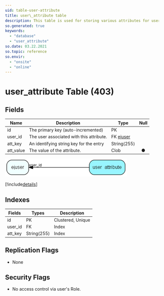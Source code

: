 ```yaml
---
uid: table-user-attribute
title: user\_attribute table
description: This table is used for storing various attributes for users.
so.generated: true
keywords:
  - "database"
  - "user_attribute"
so.date: 03.22.2021
so.topic: reference
so.envir:
  - "onsite"
  - "online"
---
```


# user\_attribute Table (403)

## Fields

| Name | Description | Type | Null |
|------|-------------|------|:----:|
|id|The primary key (auto-incremented)|PK| |
|user\_id|The user associated with this attribute.|FK [ejuser](ejuser.md)| |
|att\_key|An identifying string key for the entry|String(255)| |
|att\_value|The value of the attribute.|Clob|&#x25CF;|


![user_attribute table relationship diagram](./media/user_attribute.png)

[!include[details](./includes/user-attribute.md)]

## Indexes

| Fields | Types | Description |
|--------|-------|-------------|
|id |PK |Clustered, Unique |
|user\_id |FK |Index |
|att\_key |String(255) |Index |

## Replication Flags

* None

## Security Flags

* No access control via user's Role.

